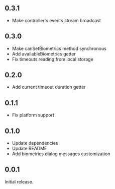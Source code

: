 ## 0.3.1

- Make controller's events stream broadcast

## 0.3.0

- Make canSetBiometrics method synchronous
- Add availableBiometrics getter
- Fix timeouts reading from local storage

## 0.2.0

- Add current timeout duration getter

## 0.1.1

- Fix platform support

## 0.1.0

- Update dependencies
- Update README
- Add biometrics dialog messages customization

## 0.0.1

Initial release.
